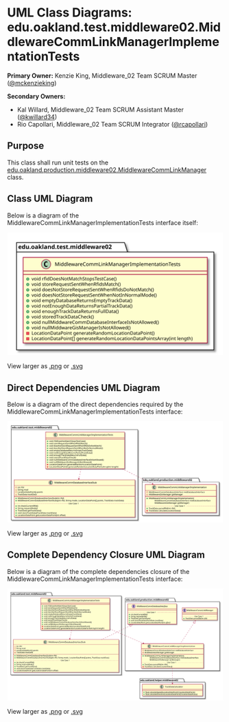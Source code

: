 # UML Class Diagrams: edu.oakland.test.middleware02.MiddlewareCommLinkManagerImplementationTests

**Primary Owner:** Kenzie King, Middleware_02 Team SCRUM Master ([@mckenzieking](https://github.com/mckenzieking/))

**Secondary Owners:**

- Kal Willard, Middleware_02 Team SCRUM Assistant Master ([@kwillard34](https://github.com/kwillard34/))
- Rio Capollari, Middleware_02 Team SCRUM Integrator ([@rcapollari](https://github.com/rcapollari/))

## Purpose

This class shall run unit tests on the [edu.oakland.production.middleware02.MiddlewareCommLinkManager](../../production/MiddlewareCommLinkManager) class.

## Class UML Diagram

Below is a diagram of the MiddlewareCommLinkManagerImplementationTests interface itself:

![MiddlewareCommLinkManagerImplementationTests](./MiddlewareCommLinkManagerImplementationTests.svg)

View larger as [.png](./MiddlewareCommLinkManagerImplementationTests.png) or [.svg](./MiddlewareCommLinkManagerImplementationTests.svg)

## Direct Dependencies UML Diagram

Below is a diagram of the direct dependencies required by the MiddlewareCommLinkManagerImplementationTests interface:

![MiddlewareCommLinkManagerImplementationTests Direct Dependencies](./MiddlewareCommLinkManagerImplementationTests_DirectDependencies.svg)

View larger as [.png](./MiddlewareCommLinkManagerImplementationTests_DirectDependencies.png) or [.svg](./MiddlewareCommLinkManagerImplementationTests_DirectDependencies.svg)

## Complete Dependency Closure UML Diagram

Below is a diagram of the complete dependencies closure of the MiddlewareCommLinkManagerImplementationTests interface:

![MiddlewareCommLinkManagerImplementationTests Dependency Closure](./MiddlewareCommLinkManagerImplementationTests_Closure.svg)

View larger as [.png](./MiddlewareCommLinkManagerImplementationTests_Closure.png) or [.svg](./MiddlewareCommLinkManagerImplementationTests_Closure.svg)
